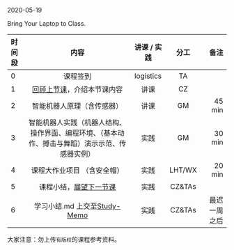 2020-05-19

Bring Your Laptop to Class. 

| 时间段   |  内容     |  讲课 / 实践     |   分工  |   备注       |
| :---     | :----:    |   :----:    |    :----:    |       ---: |
|   0      | 课程签到     |  logistics   |     TA     |        |
|   1      | [回顾上节课](../WW13/WW13-stis-plan.md)，介绍本节课内容 |    讲课     |   CZ   |      |
|   2      | 智能机器人原理（含传感器）  |  讲课    |    GM    |    45 min     |
|   3      | 智能机器人实践（机器人结构、操作界面、编程环境、（基本动作、搏击与舞蹈）演示示范、传感器实例）  |  实践    |    GM    |    30 min     |
|   4      | 课程大作业项目 （含安全帽）  |  实践    |   LHT/WX   |    20 min    |
|   5      | 课程小结，[展望下一节课](../WW15/WW15-stis-plan.md)   |  实践    |     CZ&TAs     |      |
|   6      | 学习小结.md 上交至[Study-Memo](../../Study-Memo)   |  实践    |     CZ&TAs     |   最迟一周之后     |


大家注意：勿上传``有版权``的课程参考资料。
